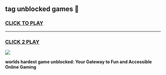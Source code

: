
## tag unblocked games 👋
<h3>
<a href="https://premium.freeplayer.one?title=tag_unblocked_games&ref=13F">CLICK TO PLAY</a></h3>
<hr>

<h3>
<a href="https://premium.freeplayer.one?title=tag_unblocked_games&ref=13F">CLICK 2 PLAY</a>
  
</h3>

<a href="https://premium.freeplayer.one?title=tag_unblocked_games&ref=12F/"><img src="https://clearcache.store/games.png"></a>


**worlds hardest game unblocked: Your Gateway to Fun and Accessible Online Gaming**
